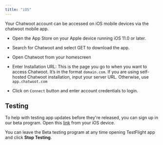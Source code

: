 ```yaml
---
title: "iOS"
---
```



Your Chatwoot account can be accessed on iOS mobile devices via the chatwoot mobile app.

- Open the App Store on your Apple device running iOS 11.0 or later.

- Search for Chatwoot and select GET to download the app.

- Open Chatwoot from your homescreen

- Enter Installation URL: This is the page you go to when you want to access Chatwoot. It’s in the format `domain.com`. If you are using self-hosted Chatwoot installation, input your server URL. Otherwise, use `app.chatwoot.com`

- Click on `Connect` button and enter account credentials to login.



## Testing

To help with testing app updates before they're released, you can sign up in our beta program. Open this [link](https://testflight.apple.com/join/ji5H8iSJ) from your iOS device.

You can leave the Beta testing program at any time opening TestFlight app and click **Stop Testing**.
